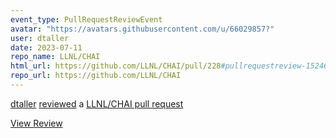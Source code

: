 ```yaml
---
event_type: PullRequestReviewEvent
avatar: "https://avatars.githubusercontent.com/u/66029857?"
user: dtaller
date: 2023-07-11
repo_name: LLNL/CHAI
html_url: https://github.com/LLNL/CHAI/pull/228#pullrequestreview-1524695044
repo_url: https://github.com/LLNL/CHAI
---
```


<a href='https://github.com/dtaller' target='_blank'>dtaller</a> <a href='https://github.com/LLNL/CHAI/pull/228#pullrequestreview-1524695044' target='_blank'>reviewed</a> a <a href='https://github.com/LLNL/CHAI/pull/228' target='_blank'>LLNL/CHAI pull request</a>

<small></small>

<a href='https://github.com/LLNL/CHAI/pull/228#pullrequestreview-1524695044' target='_blank'>View Review</a>
